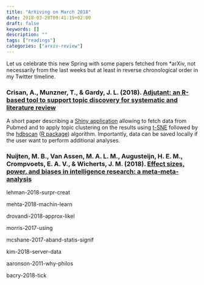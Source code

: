 ```yaml
---
title: "ArXiving on March 2018"
date: 2018-03-28T09:41:19+02:00
draft: false
keywords: []
description: ""
tags: ["readings"]
categories: ["arxiv-review"]
---
```


Let us celebrate this new Spring with some papers fetched from *arXiv, not necessarily from the last weeks but at least in reverse chronological order in my Twitter timeline.

<!--more-->

### Crisan, A., Munzner, T., & Gardy, J. L. (2018). [Adjutant: an R-based tool to support topic discovery for systematic and literature review](https://www.biorxiv.org/content/early/2018/03/27/290031)

A short paper describing a [Shiny application](https://github.com/amcrisan/Adjutant) allowing to fetch data from Pubmed and to apply topic clustering on the results using [t-SNE](https://lvdmaaten.github.io/tsne/) followed by the [hdbscan](https://hdbscan.readthedocs.io/en/latest/) ([R package](https://cran.r-project.org/web/packages/dbscan/)) algorithm. Importantly, data can be saved locally if the user want to perform additional analyses.



### Nuijten, M. B., Van Assen, M. A. L. M., Augusteijn, H. E. M., Crompvoets, E. A. V., & Wicherts, J. M. (2018). [Effect sizes, power, and biases in intelligence research: a meta-meta-analysis](https://psyarxiv.com/ytsvw)


lehman-2018-surpr-creat

mehta-2018-machin-learn

drovandi-2018-approx-likel

morris-2017-using

mcshane-2017-aband-statis-signif

kim-2018-server-data

aaronson-2011-why-philos

bacry-2018-tick
